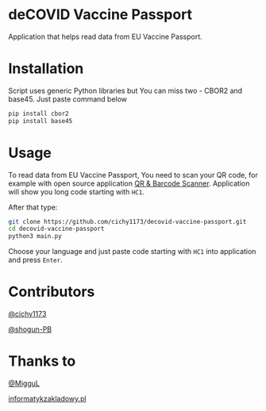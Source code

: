 # deCOVID Vaccine Passport
Application that helps read data from EU Vaccine Passport.


# Installation
Script uses generic Python libraries but You can miss two - CBOR2 and base45. Just paste command below

```bash
pip install cbor2
pip install base45
```
# Usage
To read data from EU Vaccine Passport, You need to scan your QR code, for example with open source application [QR & Barcode Scanner](https://github.com/dmitriy-ilchenko/QrAndBarcodeScanner). Application will show you long code starting with ``HC1``.

After that type:
```bash
git clone https://github.com/cichy1173/decovid-vaccine-passport.git
cd decovid-vaccine-passport
python3 main.py
```
Choose your language and just paste code starting with ``HC1`` into application and press ``Enter``. 

# Contributors
[@cichy1173](https://github.com/cichy1173)

[@shogun-PB](https://github.com/Shogun-PB)

# Thanks to
[@MigguL](https://github.com/MigguL)

[informatykzakladowy.pl](www.informatykzakladowy.pl)

